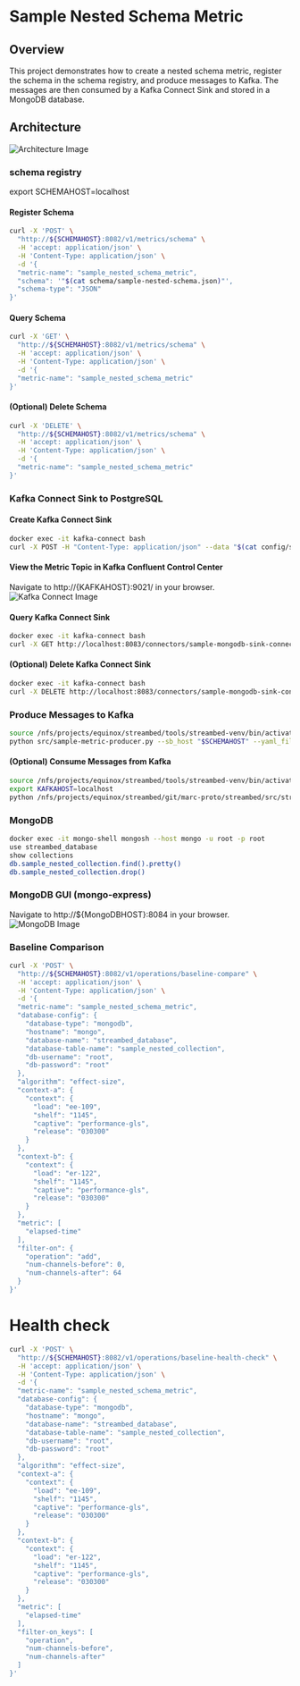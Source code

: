 # Sample Nested Schema Metric

## Overview
This project demonstrates how to create a nested schema metric, register the schema in the schema registry, and produce messages to Kafka. The messages are then consumed by a Kafka Connect Sink and stored in a MongoDB database.

## Architecture
![Architecture Image](docs/architecture.jpg)

### schema registry
export SCHEMAHOST=localhost
#### Register Schema
```sh
curl -X 'POST' \
  "http://${SCHEMAHOST}:8082/v1/metrics/schema" \
  -H 'accept: application/json' \
  -H 'Content-Type: application/json' \
  -d '{
  "metric-name": "sample_nested_schema_metric",
  "schema": '"$(cat schema/sample-nested-schema.json)"',
  "schema-type": "JSON"
}'
```

#### Query Schema
```sh
curl -X 'GET' \
  "http://${SCHEMAHOST}:8082/v1/metrics/schema" \
  -H 'accept: application/json' \
  -H 'Content-Type: application/json' \
  -d '{
  "metric-name": "sample_nested_schema_metric"
}'
```

#### (Optional) Delete Schema
```sh
curl -X 'DELETE' \
  "http://${SCHEMAHOST}:8082/v1/metrics/schema" \
  -H 'accept: application/json' \
  -H 'Content-Type: application/json' \
  -d '{
  "metric-name": "sample_nested_schema_metric"
}'
```
### Kafka Connect Sink to PostgreSQL
#### Create Kafka Connect Sink
```sh
docker exec -it kafka-connect bash
curl -X POST -H "Content-Type: application/json" --data "$(cat config/sample-sink-config.json)" http://localhost:8083/connectors
```
#### View the Metric Topic in Kafka Confluent Control Center
Navigate to http://{KAFKAHOST}:9021/ in your browser.
![Kafka Connect Image](docs/kafka_connect.jpg)

#### Query Kafka Connect Sink
```sh
docker exec -it kafka-connect bash
curl -X GET http://localhost:8083/connectors/sample-mongodb-sink-connector
```

#### (Optional) Delete Kafka Connect Sink
```sh
docker exec -it kafka-connect bash
curl -X DELETE http://localhost:8083/connectors/sample-mongodb-sink-connector
```

### Produce Messages to Kafka
```sh
source /nfs/projects/equinox/streambed/tools/streambed-venv/bin/activate
python src/sample-metric-producer.py --sb_host "$SCHEMAHOST" --yaml_file config/sample-streambed-config.yaml --num_msg 1
```
#### (Optional) Consume Messages from Kafka
```sh
source /nfs/projects/equinox/streambed/tools/streambed-venv/bin/activate
export KAFKAHOST=localhost
python /nfs/projects/equinox/streambed/git/marc-proto/streambed/src/streambed/utils/kafka/json-consumer.py "$KAFKAHOST" config/sample-streambed-config.yaml
```

### MongoDB
```sh
docker exec -it mongo-shell mongosh --host mongo -u root -p root
use streambed_database
show collections
db.sample_nested_collection.find().pretty()
db.sample_nested_collection.drop()
```

### MongoDB GUI (mongo-express)
Navigate to http://${MongoDBHOST}:8084 in your browser.
![MongoDB Image](docs/MongoDB.jpg)

### Baseline Comparison
```sh
curl -X 'POST' \
  "http://${SCHEMAHOST}:8082/v1/operations/baseline-compare" \
  -H 'accept: application/json' \
  -H 'Content-Type: application/json' \
  -d '{
  "metric-name": "sample_nested_schema_metric",
  "database-config": {
    "database-type": "mongodb",
    "hostname": "mongo",
    "database-name": "streambed_database",
    "database-table-name": "sample_nested_collection",
    "db-username": "root",
    "db-password": "root"
  },
  "algorithm": "effect-size",
  "context-a": {
    "context": {
      "load": "ee-109",
      "shelf": "1145",
      "captive": "performance-gls",
      "release": "030300"
    }
  },
  "context-b": {
    "context": {
      "load": "er-122",
      "shelf": "1145",
      "captive": "performance-gls",
      "release": "030300"
    }
  },
  "metric": [
    "elapsed-time"
  ],
  "filter-on": {
    "operation": "add",
    "num-channels-before": 0,
    "num-channels-after": 64
  }
}'
```

# Health check
```sh
curl -X 'POST' \
  "http://${SCHEMAHOST}:8082/v1/operations/baseline-health-check" \
  -H 'accept: application/json' \
  -H 'Content-Type: application/json' \
  -d '{
  "metric-name": "sample_nested_schema_metric",
  "database-config": {
    "database-type": "mongodb",
    "hostname": "mongo",
    "database-name": "streambed_database",
    "database-table-name": "sample_nested_collection",
    "db-username": "root",
    "db-password": "root"
  },
  "algorithm": "effect-size",
  "context-a": {
    "context": {
      "load": "ee-109",
      "shelf": "1145",
      "captive": "performance-gls",
      "release": "030300"
    }
  },
  "context-b": {
    "context": {
      "load": "er-122",
      "shelf": "1145",
      "captive": "performance-gls",
      "release": "030300"
    }
  },
  "metric": [
    "elapsed-time"
  ],
  "filter-on_keys": [
    "operation",
    "num-channels-before",
    "num-channels-after"
  ]
}'
```